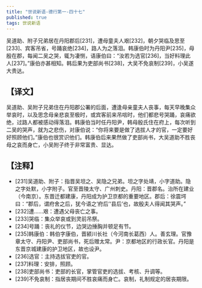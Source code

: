```yaml
---
title: "世说新语-德行第一-四十七"
published: true
tags: 世说新语
---
```


吴道助、附子兄弟居在丹阳郡后[231]，遭母童夫人艰[232]，朝夕哭临及思至[233]、宾客吊省，号踊哀绝[234]，路人为之落泪。韩康伯时为丹阳尹[235]，母殷在郡，每闻二吴之哭，辄为凄恻，语康伯曰：“汝若为选官[236]，当好料理此人[237]。”康伯亦甚相知。韩后果为吏部尚书[238]，大吴不免哀制[239]，小吴遂大贵达。

## 【译文】

吴道助、吴附子兄弟住在丹阳郡公署的后面，遭逢母亲童夫人丧事，每天早晚集众举哀时，以及思念母亲悲哀至极时，或宾客前来吊唁时，他们都悲号哭踊，哀痛欲绝，过路人都被感动得落泪。韩康伯当时任丹阳尹，韩母殷氏住在府上，每次听到二吴的哭声，就为之悲伤，对康伯说：“你将来要是做了选拔人才的官，一定要好好照顾他们。”康伯也很赏识他们。韩康伯后来果然做了吏部尚书，大吴道助不胜丧母之哀而身亡，小吴附子终于非常富贵、显达。

## 【注释】

- [231]吴道助、附子：指晋吴坦之、吴隐之兄弟。坦之字处靖，小字道助。隐之字处默，小字附子。官至晋陵太守、广州刺史。丹阳：晋郡名。治所在建业（今南京）。东晋迁都建康，丹阳成为护卫京都的重要地区。郡后：徐震堮曰：“郡后，谓府舍之后，犹今语之‘府后’‘县后’也，故殷夫人得闻其哭声。”
- [232]遭……艰：遭遇父母丧亡之事。
- [233]哭临：集众举哀或到灵前吊祭。
- [234]号踊：丧礼的仪节，边哭边捶胸并顿足有节。
- [235]韩康伯：韩伯字康伯，晋颍川长社（今河南长葛西）人。善玄理。官豫章太守、丹阳尹、吏部尚书，死后赠太常。尹：京都地区的行政长官。丹阳是东晋京城建康的护卫地区，故也设尹。
- [236]选官：主持选拔官吏的官。
- [237]料理：安排，照顾。
- [238]吏部尚书：吏部的长官，掌管官吏的选拔、考核、升调等。
- [239]不免哀制：指居丧期间不胜哀痛而身亡。哀制，礼制规定的居丧期限。
